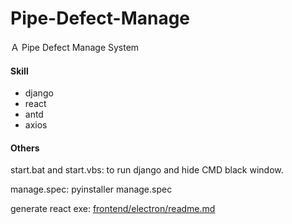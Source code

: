 # Pipe-Defect-Manage
Ａ Pipe Defect Manage System

#### Skill

- django
- react
- antd
- axios

#### Others

start.bat and start.vbs: to run django and hide CMD black window.

manage.spec: pyinstaller manage.spec

generate react exe: [frontend/electron/readme.md](frontend/electron/readme.md)